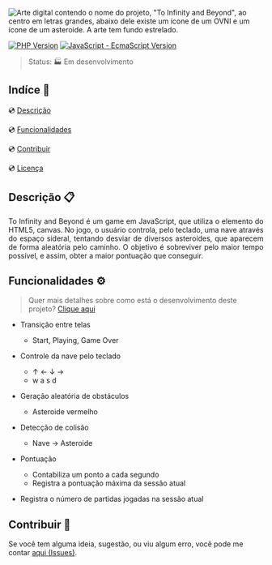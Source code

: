 ![Arte digital contendo o nome do projeto, "To Infinity and Beyond", ao centro em letras grandes, abaixo dele existe um ícone de um OVNI e um ícone de um asteroide. A arte tem fundo estrelado.][banner]

<!--Tecnologias Utilizadas e suas versões-->

[![PHP Version][html-badge]][html5-doc] [![JavaScript - EcmaScript Version][js-badge]][js-doc]

> Status: :factory: Em desenvolvimento

## Indíce :bookmark_tabs:

:cd: [Descrição](#descrição-clipboard) 

:cd: [Funcionalidades](#funcionalidades-gear)    

<!-- :cd: [Deploy](#deploy-satellite)  -->

:cd: [Contribuir](#contribuir-gift) 

:cd: [Licença](#licença-notebook_with_decorative_cover)

## Descrição :clipboard:

<p style="text-align:justify">
To Infinity and Beyond é um game em JavaScript, que utiliza o elemento do HTML5, canvas. No jogo, o usuário controla, pelo teclado, uma nave através do espaço sideral, tentando desviar de diversos asteroídes, que aparecem de forma aleatória pelo caminho. O objetivo é sobreviver pelo maior tempo possível, e assim, obter a maior pontuação que conseguir.
</p>

## Funcionalidades :gear:
> Quer mais detalhes sobre como está o desenvolvimento deste projeto? [Clique aqui][tarefas]

- Transição entre telas
    - Start, Playing, Game Over

- Controle da nave pelo teclado
    - ↑ ← ↓ →
    - w a s d

- Geração aleatória de obstáculos
    -  Asteroide vermelho

- Detecção de colisão
    - Nave → Asteroide

- Pontuação
    - Contabiliza um ponto a cada segundo
    - Registra a pontuação máxima da sessão atual

- Registra o número de partidas jogadas na sessão atual


<!-- ## Deploy :satellite: -->

<!--Layout ou link para o Deploy da aplicação-->

<!-- > Venha jogar e depois me diga o que achou! :video_game:

https\\\\:www.toinfinityandbeyond.com.br -->


## Contribuir :gift:

Se você tem alguma ideia, sugestão, ou viu algum erro, você pode me contar [aqui (Issues)][issues].

<!---Links utilizados no documento-->

[banner]: (https://github.com/GustavoHerreroNunes/to-infinity-and-beyond/blob/main/src/img/Banner.png)

[js-badge]: https://img.shields.io/static/v1?label=&message=ES6&color=gray&style=for-the-badge&logo=JavaScript
[js-doc]: https://developer.mozilla.org/pt-BR/docs/Web/JavaScript

[html-badge]:https://img.shields.io/static/v1?label=&message=html&color=gray&style=for-the-badge&logo=html5
[html5-doc]: https://developer.mozilla.org/en-US/docs/Glossary/HTML5

[tarefas]: https://github.com/GustavoHerreroNunes/to-infinity-and-beyond/projects

[issues]: https://github.com/GustavoHerreroNunes/to-infinity-and-beyond/issues